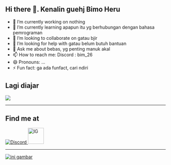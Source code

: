 ## Hi there 👋. Kenalin guehj Bimo Heru


- 🔭 I’m currently working on nothing
- 🌱 I’m currently learning apapun itu yg berhubungan dengan bahasa pemrograman
- 👯 I’m looking to collaborate on gatau bjir
- 🤔 I’m looking for help with gatau belum butuh bantuan
- 💬 Ask me about bebas, yg penting manuk akal
- 📫 How to reach me: Discord : bim_26
- 😄 Pronouns: ...
- ⚡ Fun fact: ga ada funfact, cari ndiri

## Lagi diajar 
<p align="left"
  <a href="https://skillicons.dev">
    <img src="https://skillicons.dev/icons?i=cpp,java,js,css,html" />
  </a>
</p>

---

## Find me at
  <a href="https://discord.gg/vYwEn5xseE">
  <img src="https://skillicons.dev/icons?i=discord" alt="Discord">
 <a href= "https://www.instagram.com/b.imzz/">
  <img src= "https://upload.wikimedia.org/wikipedia/commons/thumb/a/a5/Instagram_icon.png/1024px-Instagram_icon.png" alt="IG" width="50"/>
</p>

---

![ini gambar](https://encrypted-tbn0.gstatic.com/images?q=tbn:ANd9GcQZU1HGYUQLGwR6WlLVH_sW5xtCMtQl1kkceA&s)
